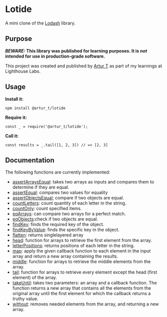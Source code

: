 # Lotide

A mini clone of the [Lodash](https://lodash.com) library.

## Purpose

**_BEWARE:_ This library was published for learning purposes. It is _not_ intended for use in production-grade software.**

This project was created and published by [Artur T](https://github.com/mr-Arturio) as part of my learnings at Lighthouse Labs. 

## Usage

**Install it:**

`npm install @artur_t/lotide`

**Require it:**

`const _ = require('@artur_t/lotide');`

**Call it:**

`const results = _.tail([1, 2, 3]) // => [2, 3]`

## Documentation

The following functions are currently implemented:

* [assertArraysEqual](/assertArraysEqual.js): takes two arrays as inputs and compares them to determine if they are equal.
* [assertEqual](/assertEqual.js): compares two values for equality
* [assertObjectsEqual](/assertObjectsEqual.js); compare if two objects are equal.
* [countLetters](/countLetters.js): count quantity of each letter in the string.
* [countOnly](/countOnly.js): count specified items.
* [eqArrays](/eqArrays.js): can compare two arrays for a perfect match.
* [eqObjects](/eqObjects.js):check if two objects are equal.
* [findKey](/findKey.js): finds the required key of the object.
* [findKeyByValue](/findKeyByValue.js): finds the specific key in the object.
* [flatten](/flatten.js): returns singlelayered array
* [head](/head.js): function for arrays to retrieve the first element from the array.
* [letterPositions](/letterPositions.js): returns positions of each letter in the string.
* [map](/map.js): apply the given callback function to each element in the input array and return a new array containing the results.
* [middle](/middle.js): function for arrays to retrieve the middle elements from the array.
* [tail](/tail.js): function for arrays to retrieve every element except the head (first element) of the array.
* [takeUntil](/takeUntil.js): takes two parameters: an array and a callback function. The function returns a new array that contains all the elements from the original array until the first element for which the callback returns a truthy value.
* [without](/without.js): removes needed elements from the array, and returning a new array. 